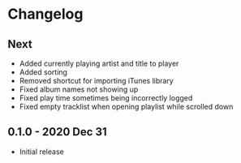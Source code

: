 # Changelog

## Next
- Added currently playing artist and title to player
- Added sorting
- Removed shortcut for importing iTunes library
- Fixed album names not showing up
- Fixed play time sometimes being incorrectly logged
- Fixed empty tracklist when opening playlist while scrolled down

## 0.1.0 - 2020 Dec 31
- Initial release
